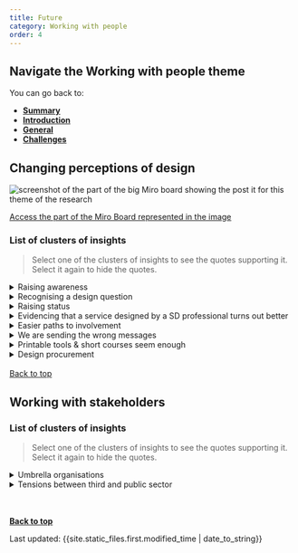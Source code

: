 ```yaml
---
title: Future
category: Working with people
order: 4
---
```


<div class="nav-panel">
   <h2>Navigate the Working with people theme</h2>
   <p style="margin-bottom: 0">You can go back to:</p>
   <ul>
      <li><a href="/practitioner-stories/Working-with-people/summary"><strong>Summary</strong></a></li>
      <li><a href="/practitioner-stories/Working-with-people/intro"><strong>Introduction</strong></a></li>
      <li><a href="/practitioner-stories/Working-with-people/general"><strong>General</strong></a></li>
      <li><a href="/practitioner-stories/Working-with-people/challenges"><strong>Challenges</strong></a></li>
   </ul>
</div>

<h2 class="top-line">Changing perceptions of design</h2>

![screenshot of the part of the big Miro board showing the post it for this theme of the research](/practitioner-stories/images/working-with/working-with-future.png)
<p><a href="https://miro.com/app/board/o9J_ldOzA14=/?moveToWidget=3074457352333735759&cot=14" target="_blank">Access the part of the Miro Board represented in the image</a></p>

### List of clusters of insights

> Select one of the clusters of insights to see the quotes supporting it. Select it again to hide the quotes.

 <details>
 <summary><span>Raising awareness</span></summary>
 <ul>
    <li>I worry that we have a lot of people who have the knowledge and the enthusiasm but just don’t have the platforms to push it. So, I think that should be the focus. Trying to get that network going and also selling it up the top level</li>
    <li>In the future, if it‘s possible for Scottish Government to push that and to promote it, have the time and resources to drive that forward, would be stronger than what the people from the improvement service can do because it‘s coming directly from the government. And that mandate saying that‘s the way we want everybody to do it would add a lot weight to it</li>
 </ul>
 </details>
 <details>
 <summary><span>Recognising a design question</span></summary>
 <ul>
    <li>I think that a lot can be done promoting service design and raising people’s awareness around its value [... to get to a point where] both the public and the third sector in a couple of years time would say, ‘oh, this looks like a service design question, so can we bring a  service designer [...]  to try and solve that question’. which is really basic, but it doesn’t happen at the moment</li>
 </ul>
 </details>
 <details>
 <summary><span>Raising status</span></summary>
 <ul>
    <li>I would like a future of service design where I am as much respected specialist as a software engineer is. saying ‘it is a specialist skill’ instead of sending the message that bits of it are fine, as long as you do bits of it you don’t need training. So I think that is a really central part</li>
 </ul>
 </details>
 <details>
 <summary><span>Evidencing that a service designed by a SD professional turns out better</span></summary>
 <ul>
    <li>Data is really important, because when you know [the problems], you can change your [...] practice. [...] We don't really have that necessarily to really prove that services turn out better for people and provide value to the public if they have been service designed by a professional who can do their job - as opposed to some maybe BA doing it, or a doctor doing a quick decision, or some other version. It's very difficult at the moment to say that, cause we don't have that backup. That would be really interesting, if  with time we could show the difference</li>
 </ul>
 </details>
 <details>
 <summary><span>Easier paths to involvement</span></summary>
 <ul>
    <li>I would like to see a clearer way of involving people, of demonstrating that we are improving things for people using our services and products</li>
    <li>It would be nice to get to a point where you didn’t feel like you have to ask for permission to speak to citizens. That, actually, if you went out and look to speak to people and find out their experiences, that you wouldn’t cause any trouble by doing that. And I think a lot of the time you need the approval first and you can lose them</li>
 </ul>
 </details>
 <details>
 <summary><span>We are sending the wrong messages</span></summary>
 <ul>
    <li>Saying "it is a specialist skill" instead of sending the message that bits of it are fine, as long as you do bits of it you don’t need training</li>
 </ul>
 </details>
 <details>
 <summary><span>Printable tools & short courses seem enough</span></summary>
 <ul>
    <li>At the moment, there is some recognition that it can be a service  design question, which is a good first step. But then  it’s just like  ‘hey, let’s use some tool we can print off,’ or ‘I’ve  heard something  about this’, or ‘I’ve done a short course, maybe we  can...’. And I  think that’s unhelpful, I think it gives it a bad reputation</li>
 </ul>
 </details>
 <details>
 <summary><span>Design procurement</span></summary>
 <ul>
    <li> I would love to see how this goes further into procurement of design work, understanding design as a process to discover things and work out what problems are and then work out what solutions could be</li>
 </ul>
 </details>
<br>
<a class="button" href="#">Back to top</a>

<h2 class="top-line">Working with stakeholders</h2>

### List of clusters of insights

> Select one of the clusters of insights to see the quotes supporting it. Select it again to hide the quotes.

 <details>
 <summary><span>Umbrella organisations</span></summary>
 <ul>
    <li>Third sector [umbrella organisations] have really been able to draw together a lot of organisations and a lot of people who would rely on the service that was being designed. Being able to open up to the 3rd sector is invaluable</li>
 </ul>
 </details>
 <details>
 <summary><span>Tensions between third and public sector</span></summary>
 <ul>
    <li>There is a bit of a challenge  because part of the 3rd sector to a certain extent holds the government to account, so if you are a partner but also hold the government to account, how does that work, balancing out responsibilities, insurance and stuff like that? Is there conflict there? or conflicts of interest more than anything? But I can't see it being any other way</li>
 </ul>
 </details>
<br><br>


<p><a href="#"><strong>Back to top</strong></a></p>

<div>Last updated: {{site.static_files.first.modified_time | date_to_string}}
<!--

<a href="" target="_blank"></a>

-->